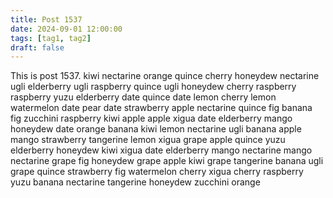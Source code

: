 ```yaml
---
title: Post 1537
date: 2024-09-01 12:00:00
tags: [tag1, tag2]
draft: false
---
```

This is post 1537.
kiwi
nectarine
orange
quince
cherry
honeydew
nectarine
ugli
elderberry
ugli
raspberry
quince
ugli
honeydew
cherry
raspberry
raspberry
yuzu
elderberry
date
quince
date
lemon
cherry
lemon
watermelon
date
pear
date
strawberry
apple
nectarine
quince
fig
banana
fig
zucchini
raspberry
kiwi
apple
apple
xigua
date
elderberry
mango
honeydew
date
orange
banana
kiwi
lemon
nectarine
ugli
banana
apple
mango
strawberry
tangerine
lemon
xigua
grape
apple
quince
yuzu
elderberry
honeydew
kiwi
xigua
date
elderberry
mango
nectarine
mango
nectarine
grape
fig
honeydew
grape
apple
kiwi
grape
tangerine
banana
ugli
grape
quince
strawberry
fig
watermelon
cherry
xigua
cherry
raspberry
yuzu
banana
nectarine
tangerine
honeydew
zucchini
orange
